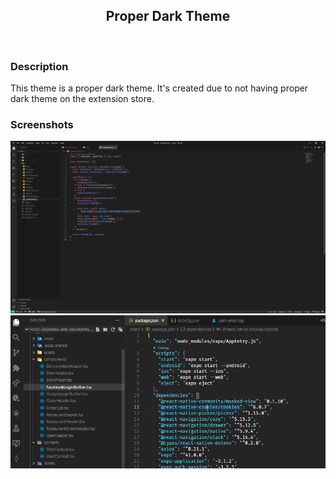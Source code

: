 <h2 align="center">Proper Dark Theme</h2>
<br />

### Description
This theme is a proper dark theme. It's created due to not having proper dark theme on the extension store.

### Screenshots
<img alt="Proper Dark Theme JS" src="https://raw.githubusercontent.com/amelinium23/proper-dark-theme/master/img/JS.png">
<br />
<img alt="Proper Dark Theme Package.json" src="https://raw.githubusercontent.com/amelinium23/proper-dark-theme/master/img/Packagejson.png">
<br />